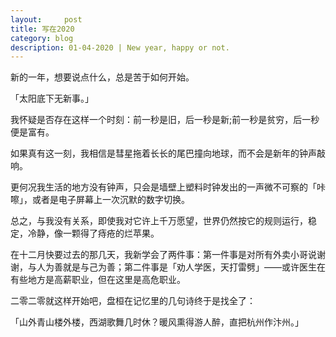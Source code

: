 ```yaml
---
layout:     post
title: 写在2020   
category: blog
description: 01-04-2020 | New year, happy or not.
---
```


新的一年，想要说点什么，总是苦于如何开始。

  「太阳底下无新事。」

我怀疑是否存在这样一个时刻：前一秒是旧，后一秒是新;前一秒是贫穷，后一秒便是富有。

如果真有这一刻，我相信是彗星拖着长长的尾巴撞向地球，而不会是新年的钟声敲响。

更何况我生活的地方没有钟声，只会是墙壁上塑料时钟发出的一声微不可察的「咔嚓」，或者是电子屏幕上一次沉默的数字切换。

总之，与我没有关系，即使我对它许上千万愿望，世界仍然按它的规则运行，稳定，冷静，像一颗得了痔疮的烂苹果。

在十二月快要过去的那几天，我新学会了两件事：第一件事是对所有外卖小哥说谢谢，与人为善就是与己为善；第二件事是「劝人学医，天打雷劈」——或许医生在有些地方是高薪职业，但在这里是高危职业。

二零二零就这样开始吧，盘桓在记忆里的几句诗终于是找全了：

  「山外青山楼外楼，西湖歌舞几时休？暖风熏得游人醉，直把杭州作汴州。」
